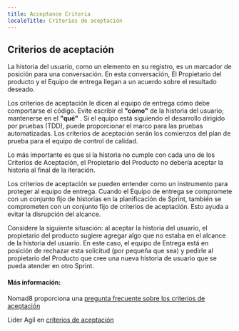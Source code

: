 ```yaml
---
title: Acceptance Criteria
localeTitle: Criterios de aceptación
---
```

## Criterios de aceptación

La historia del usuario, como un elemento en su registro, es un marcador de posición para una conversación. En esta conversación, El Propietario del producto y el Equipo de entrega llegan a un acuerdo sobre el resultado deseado.

Los criterios de aceptación le dicen al equipo de entrega cómo debe comportarse el código. Evite escribir el **"cómo"** de la historia del usuario; mantenerse en el **"qué"** . Si el equipo está siguiendo el desarrollo dirigido por pruebas (TDD), puede proporcionar el marco para las pruebas automatizadas. Los criterios de aceptación serán los comienzos del plan de prueba para el equipo de control de calidad.

Lo más importante es que si la historia no cumple con cada uno de los Criterios de Aceptación, el Propietario del Producto no debería aceptar la historia al final de la iteración.

Los criterios de aceptación se pueden entender como un instrumento para proteger al equipo de entrega. Cuando el Equipo de entrega se compromete con un conjunto fijo de historias en la planificación de Sprint, también se comprometen con un conjunto fijo de criterios de aceptación. Esto ayuda a evitar la disrupción del alcance.

Considere la siguiente situación: al aceptar la historia del usuario, el propietario del producto sugiere agregar algo que no estaba en el alcance de la historia del usuario. En este caso, el equipo de Entrega está en posición de rechazar esta solicitud (por pequeña que sea) y pedirle al propietario del Producto que cree una nueva historia de usuario que se pueda atender en otro Sprint.

#### Más información:

Nomad8 proporciona una [pregunta frecuente sobre los criterios de aceptación](https://nomad8.com/acceptance_criteria/)

Lider Agil en [criterios de aceptación](https://www.leadingagile.com/2014/09/acceptance-criteria/)
